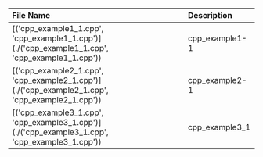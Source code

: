 | File Name                                                                                      | Description    |
|:-----------------------------------------------------------------------------------------------|:---------------|
| [('cpp_example1_1.cpp', 'cpp_example1_1.cpp')](./('cpp_example1_1.cpp', 'cpp_example1_1.cpp')) | cpp_example1-1 |
| [('cpp_example2_1.cpp', 'cpp_example2_1.cpp')](./('cpp_example2_1.cpp', 'cpp_example2_1.cpp')) | cpp_example2-1 |
| [('cpp_example3_1.cpp', 'cpp_example3_1.cpp')](./('cpp_example3_1.cpp', 'cpp_example3_1.cpp')) | cpp_example3_1 |